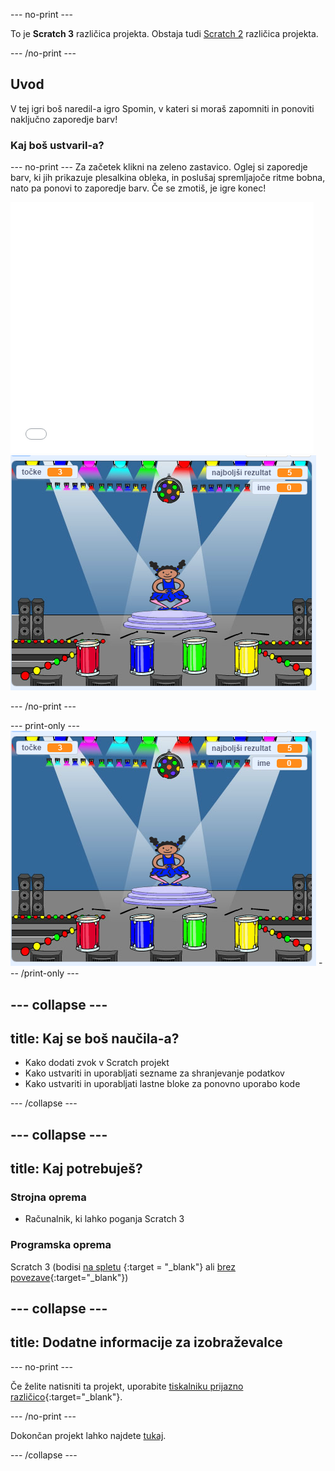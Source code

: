 \--- no-print \---

To je **Scratch 3** različica projekta. Obstaja tudi [Scratch 2](https://projects.raspberrypi.org/en/projects/memory-scratch2) različica projekta.

\--- /no-print \---

## Uvod

V tej igri boš naredil-a igro Spomin, v kateri si moraš zapomniti in ponoviti naključno zaporedje barv!

### Kaj boš ustvaril-a?

\--- no-print \--- Za začetek klikni na zeleno zastavico. Oglej si zaporedje barv, ki jih prikazuje plesalkina obleka, in poslušaj spremljajoče ritme bobna, nato pa ponovi to zaporedje barv. Če se zmotiš, je igre konec!

<div class="scratch-preview">
  <iframe allowtransparency="true" width="485" height="402" src="//scratch.mit.edu/projects/embed/284452634/?autostart=false" frameborder="0" allowfullscreen scrolling="no" mark="crwd-mark"></iframe> <img src="images/screenshot.png" />
</div>

\--- /no-print \---

\--- print-only \--- ![screenshot of finished game](images/screenshot.png) \--- /print-only \---

## \--- collapse \---

## title: Kaj se boš naučila-a?

+ Kako dodati zvok v Scratch projekt
+ Kako ustvariti in uporabljati sezname za shranjevanje podatkov
+ Kako ustvariti in uporabljati lastne bloke za ponovno uporabo kode

\--- /collapse \---

## \--- collapse \---

## title: Kaj potrebuješ?

### Strojna oprema

+ Računalnik, ki lahko poganja Scratch 3

### Programska oprema

Scratch 3 (bodisi [na spletu](https://rpf.io/scratchon) {:target = "_blank"} ali [brez povezave](https://rpf.io/scratchoff){:target="_blank"})

## \--- collapse \---

## title: Dodatne informacije za izobraževalce

\--- no-print \---

Če želite natisniti ta projekt, uporabite [tiskalniku prijazno različico](https://projects.raspberrypi.org/en/projects/memory/print){:target="_blank"}.

\--- /no-print \---

Dokončan projekt lahko najdete [tukaj](http://rpf.io/p/en/memory-get).

\--- /collapse \---